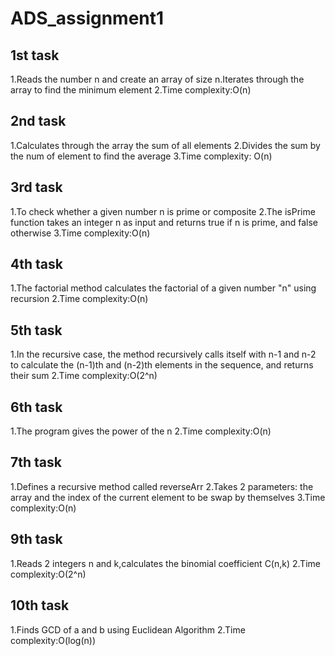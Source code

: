# ADS_assignment1

## 1st task
1.Reads the number n and create an array of size n.Iterates through the array to find the minimum element
2.Time complexity:O(n)

## 2nd task
1.Calculates through the array the sum of all elements
2.Divides the sum by the num of element to find the average
3.Time complexity: O(n)

## 3rd task
1.To check whether a given number n is prime or composite
2.The isPrime function takes an integer n as input and returns true if n is prime, and false otherwise
3.Time complexity:O(n)

## 4th task
1.The factorial method calculates the factorial of a given number "n" using recursion
2.Time complexity:O(n)

## 5th task
1.In the recursive case, the method recursively calls itself with n-1 and n-2 to calculate the (n-1)th and (n-2)th elements in the sequence, and returns their sum
2.Time complexity:O(2^n)

## 6th task
1.The program gives the power of the n
2.Time complexity:O(n)

## 7th task
1.Defines a recursive method called reverseArr
2.Takes 2 parameters: the array and the index of the current element to be swap by themselves
3.Time complexity:O(n)

## 9th task
1.Reads 2 integers n and k,calculates the binomial coefficient C(n,k)
2.Time complexity:O(2^n)

## 10th task
1.Finds GCD of a and b using Euclidean Algorithm
2.Time complexity:O(log(n))
